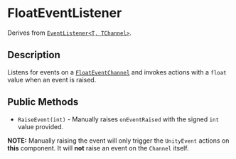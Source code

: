 # FloatEventListener

Derives from [`EventListener<T, TChannel>`](event-listener-generic.md).

## Description

Listens for events on a [`FloatEventChannel`](../channels/float-event-channel.md) and invokes actions with a `float` value when an event is raised.

## Public Methods

- `RaiseEvent(int)` - Manually raises `onEventRaised` with the signed `int` value provided.

**NOTE:** Manually raising the event will only trigger the `UnityEvent` actions on **this** component.
It will **not** raise an event on the `Channel` itself.